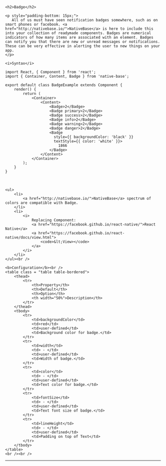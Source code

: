 <div class="section" id="badge">

    <h2>Badge</h2>

    <p style="padding-bottom: 15px;">
       All of us must have seen notification badges somewhere, such as on smart phones or facebook. <a href="http://nativebase.io/">NativeBase</a> is here to include this into your collection of readymade components. Badges are numerical indicators of how many items are associated with an element. Badges can notify you that there are new or unread messages or notifications. These can be very effective in alerting the user to new things on your app.
    </p>

    <i>Syntax</i>

<pre class="line-numbers"><code class="language-jsx">import React, { Component } from 'react';
import { Container, Content, Badge } from 'native-base';
​
export default class BadgeExample extends Component {
    render() {
        return (
            &lt;Container>
                &lt;Content>
                    &lt;Badge>2&lt;/Badge>
                    &lt;Badge primary>2&lt;/Badge>
                    &lt;Badge success>2&lt;/Badge>
                    &lt;Badge info>2&lt;/Badge>
                    &lt;Badge warning>2&lt;/Badge>
                    &lt;Badge danger>2&lt;/Badge>
                    &lt;Badge
                      style=&#123;{ backgroundColor: 'black' }}
                      textStyle=&#123;{ color: 'white' }}>
                        1866
                    &lt;/Badge>
                &lt;/Content>
            &lt;/Container>
        );
    }
}</code></pre><br />

    <ul>
        <li>
            <a href="http://nativebase.io/">NativeBase</a> spectrum of colors are compatible with Badge.
        </li>
        <li>
            <i>
                Replacing Component:
                <a href="https://facebook.github.io/react-native/">React Native</a>
                <a href="https://facebook.github.io/react-native/docs/view.html">
                    <code>&lt;View></code>
                </a>
            </i>
        </li>
    </ul><br />

    <b>Configuration</b><br />
    <table class = "table table-bordered">
        <thead>
            <tr>
                <th>Property</th>
                <th>Default</th>
                <th>Option</th>
                <th width="50%">Description</th>
            </tr>
        </thead>
        <tbody>
            <tr>
                <td>backgroundColor</td>
                <td>red</td>
                <td>user-defined</td>
                <td>Background color for badge.</td>
            </tr>
            <tr>
                <td>width</td>
                <td> - </td>
                <td>user-defined</td>
                <td>Width of badge.</td>
            </tr>
            <tr>
                <td>color</td>
                <td> - </td>
                <td>user-defined</td>
                <td>Text color for badge.</td>
            </tr>
            <tr>
                <td>fontSize</td>
                <td> - </td>
                <td>user-defined</td>
                <td>Text font size of badge.</td>
            </tr>
            <tr>
                <td>lineHeight</td>
                <td> - </td>
                <td>user-defined</td>
                <td>Padding on top of Text</td>
            </tr>
        </tbody>
    </table>
    <br /><br />


</div>



<hr>
